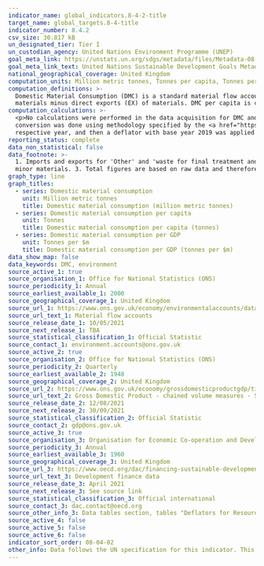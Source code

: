 ```yaml
---
indicator_name: global_indicators.8-4-2-title
target_name: global_targets.8-4-title
indicator_number: 8.4.2
csv_size: 30.817 kB
un_designated_tier: Tier I
un_custodian_agency: United Nations Environment Programme (UNEP)
goal_meta_link: https://unstats.un.org/sdgs/metadata/files/Metadata-08-04-02.pdf
goal_meta_link_text: United Nations Sustainable Development Goals Metadata (PDF 783 KB)
national_geographical_coverage: United Kingdom
computation_units: Million metric tonnes, Tonnes per capita, Tonnes per GDP ($m)
computation_definitions: >-
  Domestic Material Consumption (DMC) is a standard material flow accounting (MFA) indicator and reports the apparent consumption of materials in a national economy. Domestic Material Consumption (DMC) is calculated as direct imports (IM) of material plus domestic extraction (DE) of
  materials minus direct exports (EX) of materials. DMC per capita is calculated as DMC/UK population. DMC per GDP is calculated as DMC/GDP.
computation_calculations: >-
  <p>No calculations were performed in the data acquisition for DMC and DMC per capita as appropriate data was readily available in the final format specified by this indicator.</p><p>Domestic Material per GDP is calculated as DMC/GDP using a Constant USD conversion.</p><p>The constant USD
  conversion was done using methodology specified by the <a href="https://www.oecd.org/dac/financing-sustainable-development/development-finance-standards/informationnoteonthedacdeflators.htm">OECD<a/>.</p> <p>The GBP values for GDP were converted with the USD exchange rate for the
  respective year, and then a deflator with base year 2019 was applied to transform the current USD values to constant 2019 USD values</p>
reporting_status: complete
data_non_statistical: false
data_footnote: >-
  1. Imports and exports for 'Other' and 'waste for final treatment and disposal' are included in the Domestic Material Consumption estimates. 2. Total material input and consumption for 2016 onwards may be slight underestimates due to small missing data sources on extraction for some
  minor materials. 3. Total figures are based on raw data and therefore may not sum due to rounding.
graph_type: line
graph_titles:
  - series: Domestic material consumption
    unit: Million metric tonnes
    title: Domestic material consumption (million metric tonnes)
  - series: Domestic material consumption per capita
    unit: Tonnes
    title: Domestic material consumption per capita (tonnes)
  - series: Domestic material consumption per GDP
    unit: Tonnes per $m
    title: Domestic material consumption per GDP (tonnes per $m)
data_show_map: false
data_keywords: DMC, environment
source_active_1: true
source_organisation_1: Office for National Statistics (ONS)
source_periodicity_1: Annual
source_earliest_available_1: 2000
source_geographical_coverage_1: United Kingdom
source_url_1: https://www.ons.gov.uk/economy/environmentalaccounts/datasets/ukenvironmentalaccountsmaterialflowsaccountunitedkingdom
source_url_text_1: Material flow accounts
source_release_date_1: 10/05/2021
source_next_release_1: TBA
source_statistical_classification_1: Official Statistic 
source_contact_1: environment.accounts@ons.gov.uk
source_active_2: true
source_organisation_2: Office for National Statistics (ONS)
source_periodicity_2: Quarterly
source_earliest_available_2: 1948
source_geographical_coverage_2: United Kingdom
source_url_2: https://www.ons.gov.uk/economy/grossdomesticproductgdp/timeseries/abmi/pn2
source_url_text_2: Gross Domestic Product - chained volume measures - Seasonally adjusted £m
source_release_date_2: 12/08/2021
source_next_release_2: 30/09/2021
source_statistical_classification_2: Official Statistic 
source_contact_2: gdp@ons.gov.uk
source_active_3: true
source_organisation_3: Organisation for Economic Co-operation and Development (OECD)
source_periodicity_3: Annual
source_earliest_available_3: 1960
source_geographical_coverage_3: United Kingdom
source_url_3: https://www.oecd.org/dac/financing-sustainable-development/development-finance-data/
source_url_text_3: Development finance data
source_release_date_3: April 2021
source_next_release_3: See source link
source_statistical_classification_3: Official international
source_contact_3: dac.contact@oecd.org
source_other_info_3: Data tables section, tables "Deflators for Resource Flows from DAC Countries (2019=100).xls" and "Annual Exchange Rates for DAC Donor Countries from 1960 to 2020.xls"
source_active_4: false
source_active_5: false
source_active_6: false
indicator_sort_order: 08-04-02
other_info: Data follows the UN specification for this indicator. This indicator has been identified in collaboration with topic experts.
---
```

